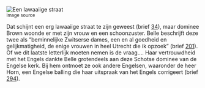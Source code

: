 ![Een lawaaiige straat](/assets/data-models/stories/20210000034_bvz_een-lawaaiige-straat/featured.jpg)<br><small><utm-source sourceUrl="https://hetutrechtsarchief.nl/beeldmateriaal/detail/ba4692ab-ee67-5856-be4b-1d99c9341969">Image source</utm-source></small>

Dat schijnt een erg lawaaiige straat te zijn geweest (brief [34](https://charriere.huygens.knaw.nl/edition/entry/1758)), maar dominee Brown woonde er met zijn vrouw en een schoonzuster. Belle beschrijft deze twee als “beminnelijke Zwitserse dames, een en al goedheid en gelijkmatigheid, de enige vrouwen in heel Utrecht die ik opzoek” (brief [201](https://charriere.huygens.knaw.nl/edition/entry/1925)). Of we dit laatste letterlijk moeten nemen is de vraag.... Haar vertrouwdheid met het Engels dankte Belle grotendeels aan deze Schotse dominee van de Engelse kerk. Bij hem ontmoet ze ook andere Engelsen, waaronder de heer Horn, een Engelse balling die haar uitspraak van het Engels corrigeert (brief [294](https://charriere.huygens.knaw.nl/edition/entry/2018)).
